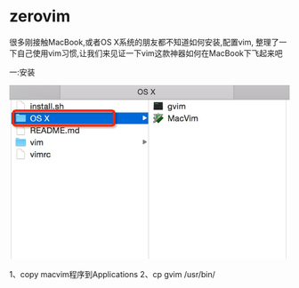 zerovim
=======
很多刚接触MacBook,或者OS X系统的朋友都不知道如何安装,配置vim,
整理了一下自己使用vim习惯,让我们来见证一下vim这款神器如何在MacBook下飞起来吧

一:安装

 ![image](https://github.com/zero2012/pics/blob/master/zerovim/pic_1.png)

1、copy macvim程序到Applications 
2、cp gvim  /usr/bin/




